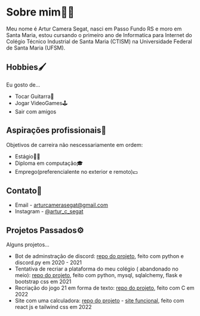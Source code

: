 # Sobre mim🙋‍♂️
 
Meu nome é Artur Camera Segat, nasci em Passo Fundo RS e moro em Santa Maria, estou cursando o primeiro ano de Informatica para Internet do Colégio Técnico Industrial de Santa Maria (CTISM) na Universidade Federal de Santa Maria (UFSM).
 
 ## Hobbies🖌️
 
 Eu gosto de...
 
 - Tocar Guitarra🎸
 - Jogar VideoGames🕹️ 
 - Sair com amigos

## Aspirações profissionais💼

Objetivos de carreira não nescessariamente em ordem:

- Estágio🧑‍🏭
- Diploma em computação🎓
- Emprego(preferencialente no exterior e  remoto)💵

## Contato📢

- Email - <arturcamerasegat@gmail.com>
- Instagram - [@artur_c_segat](https://www.instagram.com/artur_c_segat/)

## Projetos Passados⚙️

Alguns projetos...

- Bot de adminstração de discord: [repo do projeto](https://github.com/ArturCSegat/PeConcoBot-V2.0), feito com python e discord.py em 2020 - 2021
- Tentativa de recriar a plataforma do meu colégio ( abandonado no meio): [repo do projeto](https://github.com/ArturCSegat/PlataCopia), feito com python, mysql, sqlalchemy, flask e bootstrap css em 2021
- Recriação do jogo 21 em forma de texto: [repo do projeto](https://github.com/ArturCSegat/BlackJackC), feito com C em 2022
- Site com uma calculadora: [repo do projeto](https://github.com/ArturCSegat/CalcReact) - [site funcional](https://calc-site.herokuapp.com), feito com react js e tailwind css em 2022
